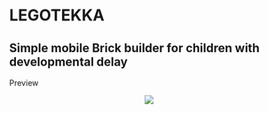 # LEGOTEKKA 
Simple mobile Brick builder for children with developmental delay
-----
Preview

<p align="center">
  <img src="https://github.com/matemiberry/legotekka/blob/master/Assets/preview-app.gif">
</p>
